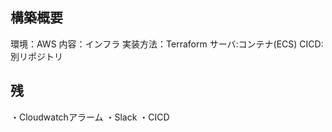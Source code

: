 ## 構築概要 
環境：AWS 
内容：インフラ 
実装方法：Terraform 
サーバ:コンテナ(ECS) 
CICD:別リポジトリ 

## 残 
・Cloudwatchアラーム 
・Slack 
・CICD 